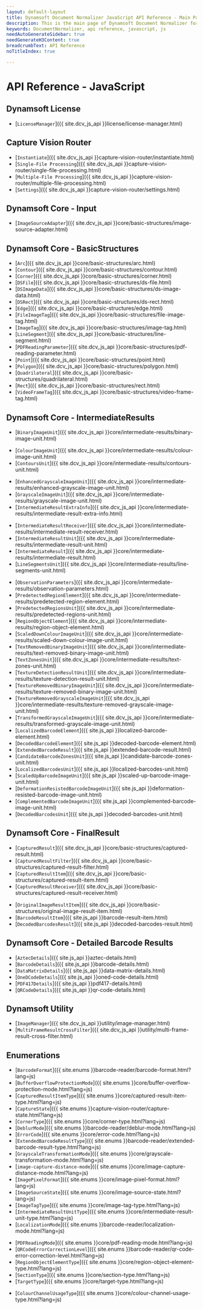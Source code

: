 ```yaml
---
layout: default-layout
title: Dynamsoft Document Normalizer JavaScript API Reference - Main Page
description: This is the main page of Dynamsoft Document Normalizer for JavaScript SDK API Reference.
keywords: DocumentNormalizer, api reference, javascript, js
needAutoGenerateSidebar: true
needGenerateH3Content: true
breadcrumbText: API Reference
noTitleIndex: true

---
```


# API Reference - JavaScript

## Dynamsoft License

- [`LicenseManager`]({{ site.dcv_js_api }}license/license-manager.html)
<!--- [`LicenseVerificationListener`]({{ site.dcv_js_api }}license/license-verification-listener.html)-->

## Capture Vision Router

- [`Instantiate`]({{ site.dcv_js_api }}capture-vision-router/instantiate.html)
- [`Single-File Processing`]({{ site.dcv_js_api }}capture-vision-router/single-file-processing.html)
- [`Multiple-File Processing`]({{ site.dcv_js_api }}capture-vision-router/multiple-file-processing.html)
- [`Settings`]({{ site.dcv_js_api }}capture-vision-router/settings.html)
<!--- [`Intermediate Result`]({{ site.dcv_js_api }}capture-vision-router/intermediate-result.html)-->

## Dynamsoft Core - Input

- [`ImageSourceAdapter`]({{ site.dcv_js_api }}core/basic-structures/image-source-adapter.html)

## Dynamsoft Core - BasicStructures

- [`Arc`]({{ site.dcv_js_api }}core/basic-structures/arc.html)
- [`Contour`]({{ site.dcv_js_api }}core/basic-structures/contour.html)
- [`Corner`]({{ site.dcv_js_api }}core/basic-structures/corner.html)
- [`DSFile`]({{ site.dcv_js_api }}core/basic-structures/ds-file.html)
- [`DSImageData`]({{ site.dcv_js_api }}core/basic-structures/ds-image-data.html)
- [`DSRect`]({{ site.dcv_js_api }}core/basic-structures/ds-rect.html)
- [`Edge`]({{ site.dcv_js_api }}core/basic-structures/edge.html)
- [`FileImageTag`]({{ site.dcv_js_api }}core/basic-structures/file-image-tag.html)
- [`ImageTag`]({{ site.dcv_js_api }}core/basic-structures/image-tag.html)
- [`LineSegment`]({{ site.dcv_js_api }}core/basic-structures/line-segment.html)
- [`PDFReadingParameter`]({{ site.dcv_js_api }}core/basic-structures/pdf-reading-parameter.html)
- [`Point`]({{ site.dcv_js_api }}core/basic-structures/point.html)
- [`Polygon`]({{ site.dcv_js_api }}core/basic-structures/polygon.html)
- [`Quadrilateral`]({{ site.dcv_js_api }}core/basic-structures/quadrilateral.html)
- [`Rect`]({{ site.dcv_js_api }}core/basic-structures/rect.html)
- [`VideoFrameTag`]({{ site.dcv_js_api }}core/basic-structures/video-frame-tag.html)


## Dynamsoft Core - IntermediateResults

- [`BinaryImageUnit`]({{ site.dcv_js_api }}core/intermediate-results/binary-image-unit.html)
<!--- [`CandidateQuadEdgesUnit`]({{ site.ddn_js_api }}candidate-quad-edges-unit.html)-->
- [`ColourImageUnit`]({{ site.dcv_js_api }}core/intermediate-results/colour-image-unit.html)
- [`ContoursUnit`]({{ site.dcv_js_api }}core/intermediate-results/contours-unit.html)
<!--- [`CornersUnit`]({{ site.ddn_js_api }}corners-unit.html)
- [`DetectedQuadElement`]({{ site.ddn_js_api }}detected-quad-element.html)
- [`DetectedQuadsUnit`]({{ site.ddn_js_api }}detected-quads-unit.html)-->
- [`EnhancedGrayscaleImageUnit`]({{ site.dcv_js_api }}core/intermediate-results/enhanced-grayscale-image-unit.html)
- [`GrayscaleImageUnit`]({{ site.dcv_js_api }}core/intermediate-results/grayscale-image-unit.html)
- [`IntermediateResultExtraInfo`]({{ site.dcv_js_api }}core/intermediate-results/intermediate-result-extra-info.html)
<!--- [`IntermediateResultManager`]({{ site.dcv_js_api }}core/intermediate-results/intermediate-result-manager.html)-->
- [`IntermediateResultReceiver`]({{ site.dcv_js_api }}core/intermediate-results/intermediate-result-receiver.html)
- [`IntermediateResultUnit`]({{ site.dcv_js_api }}core/intermediate-results/intermediate-result-unit.html)
- [`IntermediateResult`]({{ site.dcv_js_api }}core/intermediate-results/intermediate-result.html)
- [`LineSegmentsUnit`]({{ site.dcv_js_api }}core/intermediate-results/line-segments-unit.html)
<!--- [`LongLinesUnit`]({{ site.ddn_js_api }}long-lines-unit.html)
- [`NormalizedImageElement`]({{ site.ddn_js_api }}normalized-image-element.html)
- [`NormalizedImageUnit`]({{ site.ddn_js_api }}normalized-images-unit.html)-->
- [`ObservationParameters`]({{ site.dcv_js_api }}core/intermediate-results/observation-parameters.html)
- [`PredetectedRegionElement`]({{ site.dcv_js_api }}core/intermediate-results/predetected-region-element.html)
- [`PredetectedRegionsUnit`]({{ site.dcv_js_api }}core/intermediate-results/predetected-regions-unit.html)
- [`RegionObjectElement`]({{ site.dcv_js_api }}core/intermediate-results/region-object-element.html)
- [`ScaledDownColourImageUnit`]({{ site.dcv_js_api }}core/intermediate-results/scaled-down-colour-image-unit.html)
- [`TextRemovedBinaryImageUnit`]({{ site.dcv_js_api }}core/intermediate-results/text-removed-binary-image-unit.html)
- [`TextZonesUnit`]({{ site.dcv_js_api }}core/intermediate-results/text-zones-unit.html)
- [`TextureDetectionResultUnit`]({{ site.dcv_js_api }}core/intermediate-results/texture-detection-result-unit.html)
- [`TextureRemovedBinaryImageUnit`]({{ site.dcv_js_api }}core/intermediate-results/texture-removed-binary-image-unit.html)
- [`TextureRemovedGrayscaleImageUnit`]({{ site.dcv_js_api }}core/intermediate-results/texture-removed-grayscale-image-unit.html)
- [`TransformedGrayscaleImageUnit`]({{ site.dcv_js_api }}core/intermediate-results/transformed-grayscale-image-unit.html)
- [`LocalizedBarcodeElement`]({{ site.js_api }}localized-barcode-element.html)
- [`DecodedBarcodeElement`]({{ site.js_api }}decoded-barcode-element.html)
- [`ExtendedBarcodeResult`]({{ site.js_api }}extended-barcode-result.html)
- [`CandidateBarcodeZonesUnit`]({{ site.js_api }}candidate-barcode-zones-unit.html)
- [`LocalizedBarcodesUnit`]({{ site.js_api }}localized-barcodes-unit.html)
- [`ScaledUpBarcodeImageUnit`]({{ site.js_api }}scaled-up-barcode-image-unit.html)
- [`DeformationResistedBarcodeImageUnit`]({{ site.js_api }}deformation-resisted-barcode-image-unit.html)
- [`ComplementedBarcodeImageUnit`]({{ site.js_api }}complemented-barcode-image-unit.html)
- [`DecodedBarcodesUnit`]({{ site.js_api }}decoded-barcodes-unit.html)


## Dynamsoft Core - FinalResult

- [`CapturedResult`]({{ site.dcv_js_api }}core/basic-structures/captured-result.html)
- [`CapturedResultFilter`]({{ site.dcv_js_api }}core/basic-structures/captured-result-filter.html)
- [`CapturedResultItem`]({{ site.dcv_js_api }}core/basic-structures/captured-result-item.html)
- [`CapturedResultReceiver`]({{ site.dcv_js_api }}core/basic-structures/captured-result-receiver.html)
<!--- [`DetectedQuadResultItem`]({{ site.ddn_js_api }}detected-quad-result-item.html)
- [`DetectedQuadsResult`]({{ site.ddn_js_api }}detected-quads-result.html)
- [`NormalizedImageResultItem`]({{ site.ddn_js_api }}normalized-image-result-item.html)
- [`NormalizedImagesResult`]({{ site.ddn_js_api }}normalized-images-result.html)-->
- [`OriginalImageResultItem`]({{ site.dcv_js_api }}core/basic-structures/original-image-result-item.html)
- [`BarcodeResultItem`]({{ site.js_api }}barcode-result-item.html)
- [`DecodedBarcodesResult`]({{ site.js_api }}decoded-barcodes-result.html)

## Dynamsoft Core - Detailed Barcode Results

- [`AztecDetails`]({{ site.js_api }}aztec-details.html)
- [`BarcodeDetails`]({{ site.js_api }}barcode-details.html)
- [`DataMatrixDetails`]({{ site.js_api }}data-matrix-details.html)
- [`OneDCodeDetails`]({{ site.js_api }}oned-code-details.html)
- [`PDF417Details`]({{ site.js_api }}pdf417-details.html)
- [`QRCodeDetails`]({{ site.js_api }}qr-code-details.html)

## Dynamsoft Utility

- [`ImageManager`]({{ site.dcv_js_api }}utility/image-manager.html)
- [`MultiFrameResultCrossFilter`]({{ site.dcv_js_api }}utility/multi-frame-result-cross-filter.html)

## Enumerations

- [`BarcodeFormat`]({{ site.enums }}barcode-reader/barcode-format.html?lang=js)
- [`BufferOverflowProtectionMode`]({{ site.enums }}core/buffer-overflow-protection-mode.html?lang=js)
- [`CapturedResultItemType`]({{ site.enums }}core/captured-result-item-type.html?lang=js)
- [`CaptureState`]({{ site.enums }}capture-vision-router/capture-state.html?lang=js)
- [`CornerType`]({{ site.enums }}core/corner-type.html?lang=js)  
- [`DeblurMode`]({{ site.enums }}barcode-reader/deblur-mode.html?lang=js)
- [`ErrorCode`]({{ site.enums }}core/error-code.html?lang=js)
- [`ExtendedBarcodeResultType`]({{ site.enums }}barcode-reader/extended-barcode-result-type.html?lang=js)
- [`GrayscaleTransformationMode`]({{ site.enums }}core/grayscale-transformation-mode.html?lang=js)
- [`image-capture-distance-mode`]({{ site.enums }}core/image-capture-distance-mode.html?lang=js)
- [`ImagePixelFormat`]({{ site.enums }}core/image-pixel-format.html?lang=js)
- [`ImageSourceState`]({{ site.enums }}core/image-source-state.html?lang=js)
- [`ImageTagType`]({{ site.enums }}core/image-tag-type.html?lang=js)
- [`IntermediateResultUnitType`]({{ site.enums }}core/intermediate-result-unit-type.html?lang=js)
- [`LocalizationMode`]({{ site.enums }}barcode-reader/localization-mode.html?lang=js)
<!--- [`MappingStatus`]({{ site.enums }}code-parser/mapping-status.html?lang=js)-->
- [`PDFReadingMode`]({{ site.enums }}core/pdf-reading-mode.html?lang=js)
- [`QRCodeErrorCorrectionLevel`]({{ site.enums }}barcode-reader/qr-code-error-correction-level.html?lang=js)
- [`RegionObjectElementType`]({{ site.enums }}core/region-object-element-type.html?lang=js)
- [`SectionType`]({{ site.enums }}core/section-type.html?lang=js)
- [`TargetType`]({{ site.enums }}core/target-type.html?lang=js)
<!--- [`ValidationStatus`]({{ site.enums }}code-parser/validation-status.html?lang=js)-->
<!--- [`video-frame-quality.html`]({{ site.enums }}core/video-frame-quality.html?lang=js)-->
- [`ColourChannelUsageType`]({{ site.enums }}core/colour-channel-usage-type.html?lang=js)